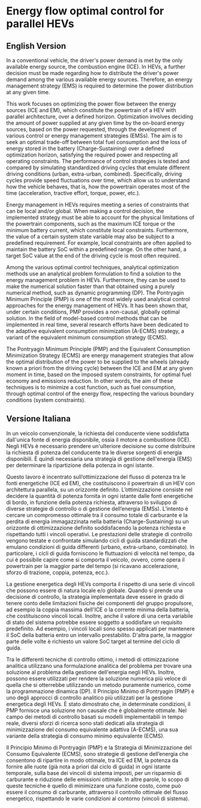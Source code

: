 # Energy flow optimal control for parallel HEVs

## English Version
In a conventional vehicle, the driver's power demand is met by the only available energy source, the combustion engine (ICE). In HEVs, a further decision must be made regarding how to distribute the driver's power demand among the various available energy sources. Therefore, an energy management strategy (EMS) is required to determine the power distribution at any given time.

This work focuses on optimizing the power flow between the energy sources (ICE and EM), which constitute the powertrain of a HEV with parallel architecture, over a defined horizon. Optimization involves deciding the amount of power supplied at any given time by the on-board energy sources, based on the power requested, through the development of various control or energy management strategies (EMSs). The aim is to seek an optimal trade-off between total fuel consumption and the loss of energy stored in the battery (Charge-Sustaining) over a defined optimization horizon, satisfying the required power and respecting all operating constraints. The performance of control strategies is tested and compared by simulating standardized driving cycles that emulate different driving conditions (urban, extra-urban, combined). Specifically, driving cycles provide speed fluctuations over time, which allow us to understand how the vehicle behaves, that is, how the powertrain operates most of the time (acceleration, tractive effort, torque, power, etc.).

Energy management in HEVs requires meeting a series of constraints that can be local and/or global. When making a control decision, the implemented strategy must be able to account for the physical limitations of the powertrain components, such as the maximum ICE torque or the minimum battery current, which constitute local constraints. Furthermore, the value of a certain system state variable may also be subject to a predefined requirement. For example, local constraints are often applied to maintain the battery SoC within a predefined range. On the other hand, a target SoC value at the end of the driving cycle is most often required.

Among the various optimal control techniques, analytical optimization methods use an analytical problem formulation to find a solution to the energy management problem in HEVs. Furthermore, they can be used to make the numerical solution faster than that obtained using a purely numerical method, such as dynamic programming (DP). The Pontryagin Minimum Principle (PMP) is one of the most widely used analytical control approaches for the energy management of HEVs. It has been shown that, under certain conditions, PMP provides a non-causal, globally optimal solution.
In the field of model-based control methods that can be implemented in real time, several research efforts have been dedicated to the adaptive equivalent consumption minimization (A-ECMS) strategy, a variant of the equivalent minimum consumption strategy (ECMS).

The Pontryagin Minimum Principle (PMP) and the Equivalent Consumption Minimization Strategy (ECMS) are energy management strategies that allow the optimal distribution of the power to be supplied to the wheels (already known a priori from the driving cycle) between the ICE and EM at any given moment in time, based on the imposed system constraints, for optimal fuel economy and emissions reduction. In other words, the aim of these techniques is to minimize a cost function, such as fuel consumption, through optimal control of the energy flow, respecting the various boundary conditions (system constraints).

## Versione Italiana
In un veicolo convenzionale, la richiesta del conducente viene soddisfatta dall'unica fonte di energia disponibile, ossia il motore a combustione (ICE). Negli HEVs è necessario prendere un'ulteriore decisione su come distribuire la richiesta di potenza del conducente tra le diverse sorgenti di energia disponibili. È quindi necessaria una strategia di gestione dell'energia (EMS) per determinare la ripartizione della potenza in ogni istante.

Questo lavoro è incentrato sull’ottimizzazione del flusso di potenza tra le fonti energetiche (ICE ed EM), che costituiscono il powertrain di un HEV con architettura parallela, su un orizzonte definito. L’ottimizzazione consiste nel decidere la quantità di potenza fornita in ogni istante dalle fonti energetiche di bordo, in funzione della potenza richiesta, attraverso lo sviluppo di diverse strategie di controllo o di gestione dell’energia (EMSs). L’intento è cercare un compromesso ottimale tra il consumo totale di carburante e la perdita di energia immagazzinata nella batteria (Charge-Sustaining) su un orizzonte di ottimizzazione definito soddisfacendo la potenza richiesta e rispettando tutti i vincoli operativi. Le prestazioni delle strategie di controllo vengono testate e confrontate simulando cicli di guida standardizzati che emulano condizioni di guida differenti (urbano, extra-urbano, combinato). In particolare, i cicli di guida forniscono le fluttuazioni di velocità nel tempo, da cui è possibile capire come si comporta il veicolo, ovvero, come opera il powertrain per la maggior parte del tempo (si ricavano accelerazione, sforzo di trazione, coppia, potenza, ecc.).

La gestione energetica degli HEVs comporta il rispetto di una serie di vincoli che possono essere di natura locale e/o globale. Quando si prende una decisione di controllo, la strategia implementata deve essere in grado di tenere conto delle limitazioni fisiche dei componenti del gruppo propulsore, ad esempio la coppia massima dell'ICE o la corrente minima della batteria, che costituiscono vincoli locali. Inoltre, anche il valore di una certa variabile di stato del sistema potrebbe essere soggetto a soddisfare un requisito predefinito. Ad esempio, i vincoli locali sono spesso applicati per mantenere il SoC della batteria entro un intervallo prestabilito. D'altra parte, la maggior parte delle volte è richiesto un valore SoC target al termine del ciclo di guida.

Tra le differenti tecniche di controllo ottimo, i metodi di ottimizzazione analitica utilizzano una formulazione analitica del problema per trovare una soluzione al problema della gestione dell'energia negli HEVs. Inoltre, possono essere utilizzati per rendere la soluzione numerica più veloce di quella che si otterrebbe utilizzando un metodo puramente numerico, come la programmazione dinamica (DP). Il Principio Minimo di Pontryagin (PMP) è uno degli approcci di controllo analitico più utilizzati per la gestione energetica degli HEVs. È stato dimostrato che, in determinate condizioni, il PMP fornisce una soluzione non causale che è globalmente ottimale.
Nel campo dei metodi di controllo basati su modelli implementabili in tempo reale, diversi sforzi di ricerca sono stati dedicati alla strategia di minimizzazione del consumo equivalente adattiva (A-ECMS), una sua variante della strategia di consumo minimo equivalente (ECMS).

Il Principio Minimo di Pontryagin (PMP) e la Strategia di Minimizzazione del Consumo Equivalente (ECMS), sono strategie di gestione dell’energia che consentono di ripartire in modo ottimale, tra ICE ed EM, la potenza da fornire alle ruote (già nota a priori dal ciclo di guida) in ogni istante temporale, sulla base dei vincoli di sistema imposti, per un risparmio di carburante e riduzione delle emissioni ottimale. In altre parole, lo scopo di queste tecniche è quello di minimizzare una funzione costo, come può essere il consumo di carburante, attraverso il controllo ottimale del flusso energetico, rispettando le varie condizioni al contorno (vincoli di sistema).
